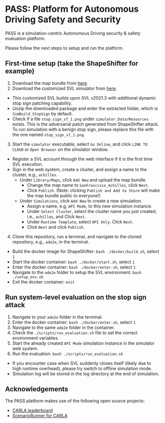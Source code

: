 # PASS: Platform for Autonomous Driving Safety and Security

PASS is a simulation-centric Autonomous Driving security & safety evaluation platform.

Please follow the next steps to setup and run the platform.

## First-time setup (take the ShapeShifter for example)

1. Download the map bundle from [here](https://drive.google.com/file/d/1faczNvMEsuJ9vHCpfAd-3vhZH7a86OY7/view?usp=sharing).
2. Download the customized SVL simulator from [here](https://drive.google.com/file/d/12bd3pFms3tSy7NHNLwuQjUKscDPl5XM0/view?usp=sharing).
  - This customized SVL builds upon SVL v2021.3 with additional dynamic stop sign patching capability.
  - Unzip the downloaded package and enter the extracted folder, which is `SimBuild_StopSign` by default.
  - Check if a file `stop_sign_sf_1.png` under `simulator_Data/Resources` exists. This is the adversarial patch generated from ShapeShifter attack. To run simulation with a benign stop sign, please replace this file with the one named `stop_sign_sl_1.png`.
3. Start the `simulator` executable, select `Go Online`, and click `LINK TO CLOUD` or `Open Browser` on the simulator window.
  - Register a SVL account through the web interface if it is the first time SVL execution.
  - Sign in the web system, create a cluster, and assign a name to the cluster, e.g., `achilles`.
    - Under `Library/Maps`, click `Add New` and upload the map bundle.
      - Change the map name to `SanFrancisco_Achilles`, click `Next`.
      - Click `Publish`. (Note: clicking `Publish and Add to Store` will make the map bundle public to everyone!)
    - Under `Simulations`, click `Add New` to create a new simulation.
      - Assign a name, e.g, `API Mode`, to this new simulation instance.
      - Under `Select Cluster`, select the cluster name you just created, i.e., `achilles`, and Click `Next`.
      - Under `Runtime Template`, select `API Only`. Click `Next`.
      - Click `Next` and click `Publish`.
<!--  - Close simulator window and web interface tab. !-->
4. Clone this repository, run a terminal, and navigate to the cloned repository, e.g., `ade2e`, in the terminal.
  - Build the docker image for ShapeShifter: `bash ./docker/build.sh`, select `1`
  - Start the docker container: `bash ./docker/start.sh`, select `1`
  - Enter the docker container: `bash ./docker/enter.sh`, select `1`
  - Navigate to the `ade2e` folder to setup the SVL environment: `bash ./setup_env.sh`
  - Exit the docker container: `exit`

## Run system-level evaluation on the stop sign attack

1. Navigate to your `ade2e` folder in the terminal.
2. Enter the docker container: `bash ./docker/enter.sh`, select `1`
3. Navigate to the same `ade2e` folder in the container.
4. Check the `./scripts/run_evaluation.sh` file to set the correct environment variables.
5. Start the already created `API Mode` simulation instance in the simulator web system.
6. Run the evaluation: `bash ./scripts/run_evaluation.sh`
  - If you encounter case when SVL suddenly closes itself (likely due to high runtime overhead), please try switch to offline simulation mode.
  - Simulation log will be stored in the log directory at the end of simulation.

## Acknowledgements

The PASS platform makes use of the following open source projects:

 - [CARLA leaderboard](https://github.com/carla-simulator/leaderboard)
 - [ScenarioRunner for CARLA](https://github.com/carla-simulator/scenario_runner)
